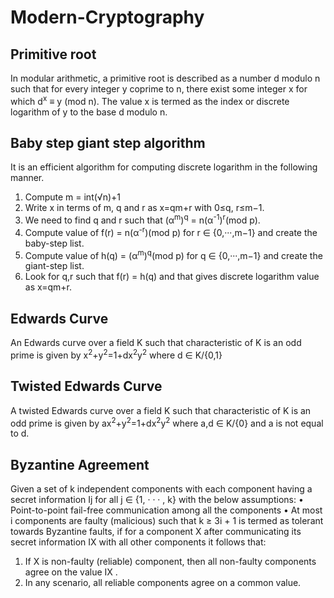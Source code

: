 # Modern-Cryptography

## **Primitive root**

In modular arithmetic, a  primitive root is described as a number d modulo n such that for every integer y coprime to n, there exist some integer x for which d<sup>x</sup>  ≡ y (mod n). 
The value x is termed as the index or discrete logarithm of y to the base d modulo n. 

## **Baby step giant step algorithm**

It is an efficient algorithm for computing discrete logarithm in the following manner.

1. Compute m = int(√n)+1
2. Write x in terms of m, q and r as x=qm+r with 0≤q, r≤m−1. 
3. We need to find q and r such that (α<sup>m</sup>)<sup>q</sup> = n(α<sup>-1</sup>)<sup>r</sup>(mod p).
4. Compute value of f(r) = n(α<sup>-r</sup>)(mod  p) for r ∈ {0,···,m−1} and create the baby-step list.
5. Compute value of h(q) = (α<sup>m</sup>)<sup>q</sup>(mod p) for q ∈ {0,···,m−1} and create the giant-step list.
6. Look for q,r such that f(r) = h(q) and that gives discrete logarithm value as x=qm+r.

## **Edwards Curve**
An Edwards curve over a field K such that characteristic of K is an odd prime is given by
x<sup>2</sup>+y<sup>2</sup>=1+dx<sup>2</sup>y<sup>2</sup>
where d ∈ K/{0,1}

## **Twisted Edwards Curve**
A twisted Edwards curve over a field K such that characteristic of K is an odd prime is given by
ax<sup>2</sup>+y<sup>2</sup>=1+dx<sup>2</sup>y<sup>2</sup>
where a,d ∈ K/{0} and a is not equal to d.

## **Byzantine Agreement**
Given a set of k independent components with each component having
a secret information Ij for all j ∈ {1, · · · , k} with the below assumptions:
• Point-to-point fail-free communication among all the components
• At most i components are faulty (malicious) such that k ≥ 3i + 1
is termed as tolerant towards Byzantine faults, if for a component X after communicating
its secret information IX with all other components it follows that:
1. If X is non-faulty (reliable) component, then all non-faulty components agree on
the value IX .
2. In any scenario, all reliable components agree on a common value.
